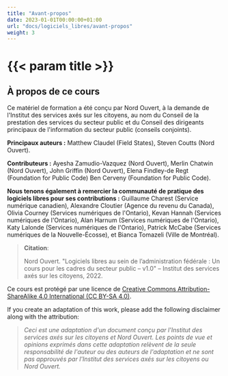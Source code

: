 ```yaml
---
title: "Avant-propos"
date: 2023-01-01T00:00:00+01:00
url: "docs/logiciels_libres/avant-propos"
weight: 3
---
```


# {{< param title >}}

## À propos de ce cours

Ce matériel de formation a été conçu par Nord Ouvert, à la demande de l'Institut des services axés sur les citoyens, au nom du Conseil de la prestation des services du secteur public et du Conseil des dirigeants principaux de l'information du secteur public (conseils conjoints).

**Principaux auteurs :** Matthew Claudel (Field States), Steven Coutts (Nord Ouvert).

**Contributeurs :** Ayesha Zamudio-Vazquez (Nord Ouvert), Merlin Chatwin (Nord Ouvert), John Griffin (Nord Ouvert), Elena Findley-de Regt (Foundation for Public Code) Ben Cerveny (Foundation for Public Code).

**Nous tenons également à remercier la communauté de pratique des logiciels libres pour ses contributions :** Guillaume Charest (Service numérique canadien), Alexandre Cloutier (Agence du revenu du Canada), Olivia Courney (Services numériques de l'Ontario), Kevan Hannah (Services numériques de l'Ontario), Alan Harnum (Services numériques de l'Ontario), Katy Lalonde (Services numériques de l'Ontario), Patrick McCabe (Services numériques de la Nouvelle-Écosse), et Bianca Tomazeli (Ville de Montréal).

> **Citation**:
>
> Nord Ouvert. "Logiciels libres au sein de l’administration fédérale : Un cours pour les cadres du secteur public – v1.0" – Institut des services axés sur les citoyens, 2022.

Ce cours est protégé par une licence de [Creative Commons Attribution-ShareAlike 4.0 International (CC BY-SA 4.0)](https://creativecommons.org/licenses/by-sa/4.0/legalcode).

If you create an adaptation of this work, please add the following disclaimer along with the attribution:

> *Ceci est une adaptation d'un document conçu par l'Institut des services axés sur les citoyens et Nord Ouvert. Les points de vue et opinions exprimés dans cette adaptation relèvent de la seule responsabilité de l'auteur ou des auteurs de l'adaptation et ne sont pas approuvés par l'Institut des services axés sur les citoyens ou Nord Ouvert.*

